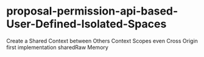 # proposal-permission-api-based-User-Defined-Isolated-Spaces
Create a Shared Context between Others Context Scopes even Cross Origin first implementation sharedRaw Memory
